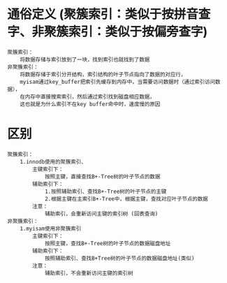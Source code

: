 # 通俗定义 (聚簇索引：类似于按拼音查字、非聚簇索引：类似于按偏旁查字)
    聚簇索引：
        将数据存储与索引放到了一块，找到索引也就找到了数据
    非聚簇索引：
        将数据存储于索引分开结构，索引结构的叶子节点指向了数据的对应行，
        myisam通过key_buffer把索引先缓存到内存中，当需要访问数据时（通过索引访问数据），
        在内存中直接搜索索引，然后通过索引找到磁盘相应数据，
        这也就是为什么索引不在key buffer命中时，速度慢的原因
    
# 区别
    聚簇索引：
        1.innodb使用的聚簇索引、
            主键索引下：
                按照主键，直接查找B+-Tree树的叶子节点的数据
            辅助索引下：
                1.按照辅助索引、查找B+-Tree树的叶子节点的主键
                2.根据主键在主索引B+-Tree中，根据主键，查找对应叶子节点的数据
            注意：
                辅助索引，会重新访问主键的索引树 (回表查询)
    非聚簇索引：
        1.myisam使用非聚簇索引
            主键索引下：
                按照主键，查找B+-Tree树的叶子节点的数据磁盘地址
            辅助索引下：
                按照辅助索引、查找B+Tree树的叶子节点的数据磁盘地址(类似)
            注意：
                辅助索引，不会重新访问主键的索引树